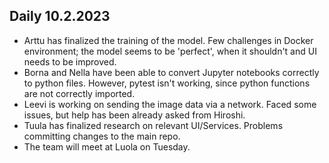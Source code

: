 ## Daily 10.2.2023

- Arttu has finalized the training of the model. Few challenges in Docker environment; the model seems to be 'perfect', when it shouldn't and UI needs to be improved.
- Borna and Nella have been able to convert Jupyter notebooks correctly to python files. However, pytest isn't working, since python functions are not correctly imported.
- Leevi is working on sending the image data via a network. Faced some issues, but help has been already asked from Hiroshi.  
- Tuula has finalized research on relevant UI/Services. Problems committing changes to the main repo.
- The team will meet at Luola on Tuesday.
